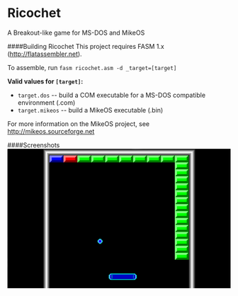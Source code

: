 Ricochet
========

A Breakout-like game for MS-DOS and MikeOS

####Building Ricochet
This project requires FASM 1.x (http://flatassembler.net).

To assemble, run `fasm ricochet.asm -d _target=[target]`

<b>Valid values for `[target]`:</b>
- `target.dos` -- build a COM executable for a MS-DOS compatible environment (.com)
- `target.mikeos` -- build a MikeOS executable (.bin)

For more information on the MikeOS project, see http://mikeos.sourceforge.net

####Screenshots
<img src="screenshots/2.png">
